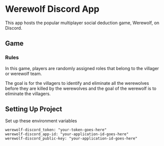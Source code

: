 # Werewolf Discord App

This app hosts the popular multiplayer social deduction game, Werewolf, on Discord.

## Game
### Rules
In this game, players are randomly assigned roles that belong to the villager or werewolf team.

The goal is for the villagers to identify and eliminate all the werewolves before they are killed by the werewolves and the goal of the werewolf is to eliminate the villagers.

## Setting Up Project
Set up these environment variables
```
werewolf-discord_token: "your-token-goes-here"
werewolf-discord_app-id: "your-application-id-goes-here"
werewolf-discord_public-key: "your-application-id-goes-here"
```
